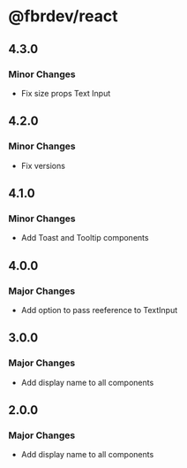 # @fbrdev/react

## 4.3.0

### Minor Changes

- Fix size props Text Input

## 4.2.0

### Minor Changes

- Fix versions

## 4.1.0

### Minor Changes

- Add Toast and Tooltip components

## 4.0.0

### Major Changes

- Add option to pass reeference to TextInput

## 3.0.0

### Major Changes

- Add display name to all components

## 2.0.0

### Major Changes

- Add display name to all components
